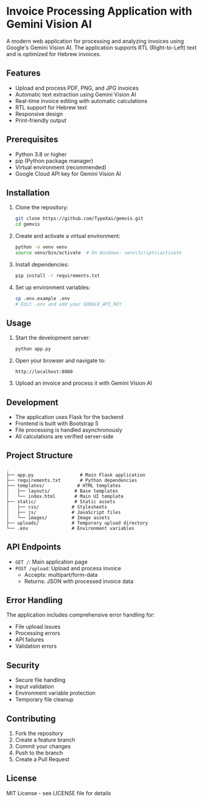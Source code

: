 # Invoice Processing Application with Gemini Vision AI

A modern web application for processing and analyzing invoices using Google's Gemini Vision AI. The application supports RTL (Right-to-Left) text and is optimized for Hebrew invoices.

## Features

- Upload and process PDF, PNG, and JPG invoices
- Automatic text extraction using Gemini Vision AI
- Real-time invoice editing with automatic calculations
- RTL support for Hebrew text
- Responsive design
- Print-friendly output

## Prerequisites

- Python 3.8 or higher
- pip (Python package manager)
- Virtual environment (recommended)
- Google Cloud API key for Gemini Vision AI

## Installation

1. Clone the repository:

   ```bash
   git clone https://github.com/TypeXai/gemvis.git
   cd gemvis
   ```

2. Create and activate a virtual environment:

   ```bash
   python -m venv venv
   source venv/bin/activate  # On Windows: venv\Scripts\activate
   ```

3. Install dependencies:

   ```bash
   pip install -r requirements.txt
   ```

4. Set up environment variables:
   ```bash
   cp .env.example .env
   # Edit .env and add your GOOGLE_API_KEY
   ```

## Usage

1. Start the development server:

   ```bash
   python app.py
   ```

2. Open your browser and navigate to:

   ```
   http://localhost:8080
   ```

3. Upload an invoice and process it with Gemini Vision AI

## Development

- The application uses Flask for the backend
- Frontend is built with Bootstrap 5
- File processing is handled asynchronously
- All calculations are verified server-side

## Project Structure

```
.
├── app.py                 # Main Flask application
├── requirements.txt       # Python dependencies
├── templates/            # HTML templates
│   ├── layouts/         # Base templates
│   └── index.html       # Main UI template
├── static/              # Static assets
│   ├── css/            # Stylesheets
│   ├── js/             # JavaScript files
│   └── images/         # Image assets
├── uploads/            # Temporary upload directory
└── .env                # Environment variables
```

## API Endpoints

- `GET /`: Main application page
- `POST /upload`: Upload and process invoice
  - Accepts: multipart/form-data
  - Returns: JSON with processed invoice data

## Error Handling

The application includes comprehensive error handling for:

- File upload issues
- Processing errors
- API failures
- Validation errors

## Security

- Secure file handling
- Input validation
- Environment variable protection
- Temporary file cleanup

## Contributing

1. Fork the repository
2. Create a feature branch
3. Commit your changes
4. Push to the branch
5. Create a Pull Request

## License

MIT License - see LICENSE file for details
